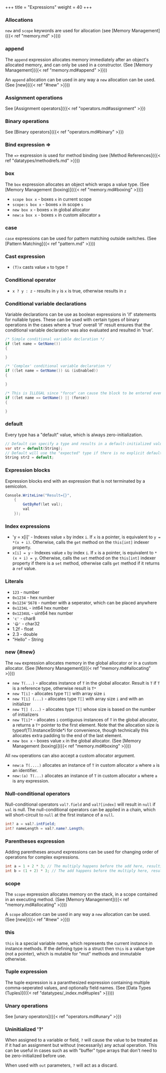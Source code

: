 +++
title = "Expressions"
weight = 40
+++

### Allocations

`new` and `scope` keywords are used for allocation (see [Memory Management]({{< ref "memory.md" >}}))

### append

The `append` expression allocates memory immediately after an object's allocated memory, and can only be used in a constructor. (See [Memory Management]({{< ref "memory.md#append" >}}))

An `append` allocation can be used in any way a `new` allocation can be used.  (See [new]({{< ref "#new" >}}))

### Assignment operations

See [Assignment operators]({{< ref "operators.md#assignment" >}})

### Binary operations

See [Binary operators]({{< ref "operators.md#binary" >}})

### Bind expression =>

The `=>` expression is used for method binding (see [Method References]({{< ref "datatypes/methodrefs.md" >}}))

### box

The `box` expression allocates an object which wraps a value type. (See [Memory Management (boxing)]({{< ref "memory.md#boxing" >}}))

* `scope box x` - boxes `x` in current scope
* `scope:s box x` - boxes `x` in scope `s`
* `new box x` - boxes `x` in global allocator
* `new:a box x` - boxes `x` in custom allocator `a`  

### case

`case` expressions can be used for pattern matching outside switches. (See [Pattern Matching]{{< ref "pattern.md" >}}))

### Cast expression

* `(T)x` casts value `x` to type `T`

### Conditional operator
* `x ? y : z` - results in `y` is `x` is true, otherwise results in `z`

### Conditional variable declarations
Variable declarations can be use as boolean expressions in 'if' statements for nullable types. These can be used with certain types of binary operations in the cases where a 'true' overall 'if' result ensures that the conditional variable declaration was also evaluated and resulted in 'true'. 

```C#
/* Simple conditional variable declaration */
if (let name = GetName())
{

}

/* 'Complex' conditional variable declaration */
if ((let name = GetName()) && (isEnabled))
{

}

/* This is ILLEGAL since "force" can cause the block to be entered even if the conditional variable declaration fails */
if ((let name == GetName() || (force))
{

}
```

### default

Every type has a "default" value, which is always zero-initialization.

```C#
// Default can specify a type and results in a default-initialized value
var str = default(String);
// Default will use the "expected" type if there is no explicit default type specified
String str2 = default;
```

### Expression blocks
Expression blocks end with an expression that is not terminated by a semicolon.
```C#
Console.WriteLine("Result={}", 
	{ 
		GetByRef(let val);
		val 
	});
```	

### Index expressions

* 'y = x[i]' - Indexes value `x` by index `i`. If `x` is a pointer, is equivalent to `y = *(x + i)`. Otherwise, calls the `get` method on the `this[int]` indexer property.
* `x[i] = y` - Indexes value `x` by index `i`. If `x` is a pointer, is equivalent to `*(x + i) = y`. Otherwise, calls the `set` method on the `this[int]` indexer property if there is a `set` method, otherwise calls `get` method if it returns a `ref` value.

### Literals

* `123` - number
* `0x1234` - hex number
* `0x1234'5678` - number with a seperator, which can be placed anywhere
* `0x1234L` - int64 hex number
* `0x1234UL` - uint64 hex number
* `'c'` - char8
* `'😃'` - char32
* 1.2f - float
* 2.3 - double
* "Hello" - String

### new {#new}

The `new` expression allocates memory in the global allocator or in a custom allocator. (See [Memory Management]({{< ref "memory.md#allocating" >}}))

* `new T(...)` - allocates instance of `T` in the global allocator. Result is `T` if `T` is a reference type, otherwise result is `T*`
* `new T[i]` - allocates type `T[]` with array size `i`
* `new T[i] (...)` - allocates type `T[]` with array size `i` and with an initializer
* `new T[] (...)` - allocates type `T[]` whose size is based on the number of initializers
* `new T[i]*` - allocates `i` contiguous instances of `T` in the global allocator, a returns a `T*` pointer to the first element. Note that the allocation size is typeof(T).InstanceStride*i for convenience, though technically this allocates extra padding to the end of the last element.
* `new box x` - boxes value `x` in the global allocator. (See [Memory Management (boxing)]({{< ref "memory.md#boxing" >}}))

All `new` operations can also accept a custom allocator argument.

* `new:a T(....)` allocates an instance of `T` in custom allocator `a` where `a` is an identifier.
* `new:(a) T(...)` allocates an instance of `T` in custom allocator `a` where `a` is any expression. 

### Null-conditional operators

Null-conditional operators `val?.field` and `val?[index]` will result in `null` if `val` is null. The null-conditional operators can be applied in a chain, which will short-circuit to `null` at the first instance of a `null`.

```C#
int? a = val?.intField;
int? nameLength = val?.name?.Length;
```

### Parentheses expression

Adding parentheses around expressions can be used for changing order of operations for complex expressions.

```C#
int a = 1 + 2 * 3; // The multiply happens before the add here, resulting in 7
int b = (1 + 2) * 3; // The add happens before the multiply here, resulting in 9
``` 

### scope

The `scope` expression allocates memory on the stack, in a scope contained in an executing method. (See [Memory Management]({{< ref "memory.md#allocating" >}}))

A `scope` allocation can be used in any way a `new` allocation can be used.  (See [new]({{< ref "#new" >}}))

### this

`this` is a special variable name, which represents the current instance in instance methods. If the defining type is a struct then `this` is a value type (not a pointer), which is mutable for "mut" methods and immutable otherwise.

### Tuple expression

The tuple expression is a paranthesized expression containing multiple comma-seperated values, and optionally field names. (See [Data Types (Tuples)]({{< ref "datatypes/_index.md#tuples" >}})))

### Unary operations

See [unary operators]({{< ref "operators.md#unary" >}})

### Uninitialized '?'

When assigned to a variable or field, `?` will cause the value to be treated as if it had an assignment but without (necessarily) any actual operation. This can be useful in cases such as with "buffer" type arrays that don't need to be zero-initialized before use. 

When used with `out` parameters, `?` will act as a discard.